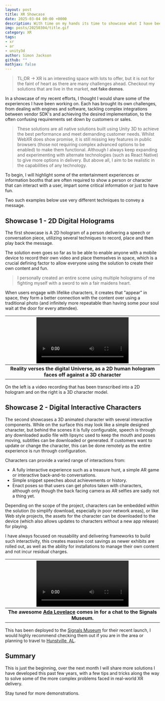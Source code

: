 ```yaml
---
layout: post
title: XR Showcase
date: 2025-03-04 00:00 +0000
description: With time on my hands its time to showcase what I have been up to.
img: posts/20250304/title.gif
category: XR
tags:
- xr
- ar
- unity3d
author: Simon Jackson
github: ""
mathjax: false
---
```


> TL;DR -> XR is an interesting space with lots to offer, but it is not for the faint of heart as there are many challenges ahead.   Checkout my solutions that are live in the market, **not fake demos**.

In a showcase of my recent efforts, I thought I would share some of the experiences I have been working on. Each has brought its own challenges, from dealing with engines and software, tackling complex integrations between vendor SDK's and achieving the desired implementation, to the often confusing requirements set down by customers or sales.

> These solutions are all native solutions built using Unity 3D to achieve the best performance and meet demanding customer needs.  Whilst WebXR does show promise, it is still missing key features in public browsers (those not requiring complex advanced options to be enabled) to make them functional.  Although I always keep expanding and experimenting with alternate technologies (such as React Native) to give more options in delivery.  But above all, I aim to be realistic in the capabilities of any technology.

To begin, I will highlight some of the entertainment experiences or information booths that are often required to show a person or character that can interact with a user, impart some critical information or just to have fun.

Two such examples below use very different techniques to convey a message.

## Showcase 1 - 2D Digital Holograms

The first showcase is A 2D hologram of a person delivering a speech or conversation piece, utilizing several techniques to record, place and then play back the message.

The solution even goes so far as to be able to enable anyone with a mobile device to record their own video and place themselves in space, which is a crucial defining factor to allow everyone using the solution to create their own content and fun.

> I personally created an entire scene using multiple holograms of me fighting myself with a sword to win a fair maidens heart.

When users engage with lifelike characters, it creates that "appear" in space, they form a better connection with the content over using a traditional photo (and infinitely more repeatable than having some pour soul wait at the door for every attendee).

|![Reality verses the digital Universe, as a 2D human hologram faces off against a 3D character](/assets/img/posts/20250304/2DHolograms.webm)|
| :---: |
| **Reality verses the digital Universe, as a 2D human hologram faces off against a 3D character** |

On the left is a video recording that has been transcribed into a 2D hologram and on the right is a 3D character model.

## Showcase 2 - Digital Interactive Characters

The second showcases a 3D animated character with several interactive components. While on the surface this may look like a simple designed character, but behind the scenes it is fully configurable, speech is through any downloaded audio file with lipsync used to keep the mouth and poses moving, subtitles can be downloaded or generated. If customers want to update or change the character, this can be done remotely as the entire experience is run through configuration.

Characters can provide a varied range of interactions from:

* A fully interactive experience such as a treasure hunt, a simple AR game or interactive back-and-to conversations.
* Simple snippet speeches about achievements or history.
* Enact poses so that users can get photos taken with characters, although only though the back facing camera as AR selfies are sadly not a thing yet.

Depending on the scope of the project, characters can be embedded within the solution (to simplify download, especially in poor network areas), or like Web style projects, the assets for the character can be downloaded to the device (which also allows updates to characters without a new app release) for playing.

I have always focused on reusability and delivering frameworks to build such interactivity, this creates massive cost savings as newer exhibits are rolled out, as well as the ability for installations to manage their own content and not incur residual charges.

|![The awesome Ada Lovelace comes in for a chat to the Signals Museum](/assets/img/posts/20250304/CharacterPromo.webm)|
| :---: |
| **The awesome [Ada Lovelace](https://en.wikipedia.org/wiki/Ada_Lovelace) comes in for a chat to the Signals Museum.** |

This has been deployed to the [Signals Museum](https://www.facebook.com/signalsmuseumhsv) for their recent launch, I would highly recommend checking them out if you are in the area or planning to travel to [Hunstville, AL](https://en.wikipedia.org/wiki/Huntsville,_Alabama).

## Summary

This is just the beginning, over the next month I will share more solutions I have developed this past few years, with a few tips and tricks along the way to solve some of the more complex problems faced in real-world XR delivery.

Stay tuned for more demonstrations.

